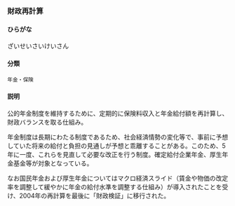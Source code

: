 <div style="display:none;">

## [あ行](securities-terms?id=あ行)
## [か行](securities-terms?id=か行)
## [さ行](securities-terms?id=さ行)

</div>

### 財政再計算

#### ひらがな

ざいせいさいけいさん

#### 分類

`年金・保険`

#### 説明

公的年金制度を維持するために、定期的に保険料収入と年金給付額を再計算し、財政バランスを取る仕組み。
 
年金制度は長期にわたる制度であるため、社会経済情勢の変化等で、事前に予想していた将来の給付と負担の見通しが予想と乖離することがある。このため、5年に一度、これらを見直して必要な改正を行う制度。確定給付企業年金、厚生年金基金等が対象となっている。
 
なお国民年金および厚生年金についてはマクロ経済スライド（賃金や物価の改定率を調整して緩やかに年金の給付水準を調整する仕組み）が導入されたことを受け、2004年の再計算を最後に「財政検証」に移行された。

<div style="display:none;">

## [た行](securities-terms?id=た行)
## [な行](securities-terms?id=な行)
## [は行](securities-terms?id=は行)
## [ま行](securities-terms?id=ま行)
## [や行](securities-terms?id=や行)
## [ら行](securities-terms?id=ら行)
## [わ行](securities-terms?id=わ行)
## [英数字・記号](securities-terms?id=英数字・記号)

</div>

